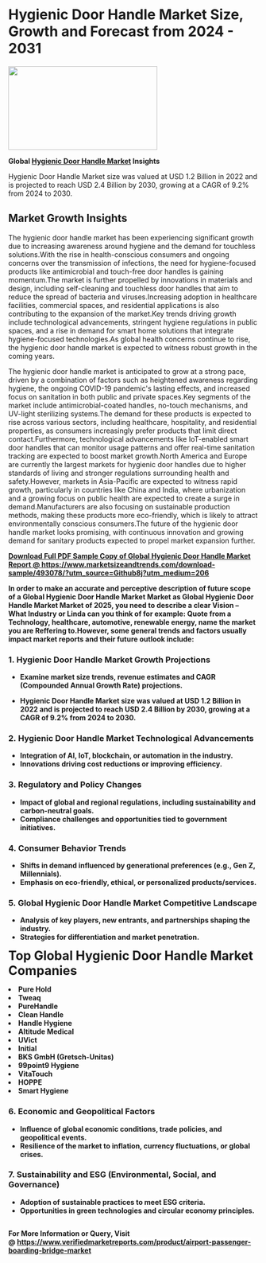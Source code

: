 <H1>Hygienic Door Handle Market Size, Growth and Forecast from 2024 - 2031</H1><img class="aligncenter size-medium wp-image-584254" src="https://thirdeyenews.in/wp-content/uploads/2024/09/Global-Market-Research-300x168.jpeg" alt="" width="300" height="168" /><p><strong>Global&nbsp;<a href="https://www.marketsizeandtrends.com/download-sample/493078/?utm_source=Github8j?utm_medium=206">Hygienic Door Handle Market</a> Insights</strong></p><p>Hygienic Door Handle Market size was valued at USD 1.2 Billion in 2022 and is projected to reach USD 2.4 Billion by 2030, growing at a CAGR of 9.2% from 2024 to 2030.</p><p><h2>Market Growth Insights</h2> <p>The hygienic door handle market has been experiencing significant growth due to increasing awareness around hygiene and the demand for touchless solutions.With the rise in health-conscious consumers and ongoing concerns over the transmission of infections, the need for hygiene-focused products like antimicrobial and touch-free door handles is gaining momentum.The market is further propelled by innovations in materials and design, including self-cleaning and touchless door handles that aim to reduce the spread of bacteria and viruses.Increasing adoption in healthcare facilities, commercial spaces, and residential applications is also contributing to the expansion of the market.Key trends driving growth include technological advancements, stringent hygiene regulations in public spaces, and a rise in demand for smart home solutions that integrate hygiene-focused technologies.As global health concerns continue to rise, the hygienic door handle market is expected to witness robust growth in the coming years.</p> <p><strong><a href="#"></a></strong></p> <p>The hygienic door handle market is anticipated to grow at a strong pace, driven by a combination of factors such as heightened awareness regarding hygiene, the ongoing COVID-19 pandemic's lasting effects, and increased focus on sanitation in both public and private spaces.Key segments of the market include antimicrobial-coated handles, no-touch mechanisms, and UV-light sterilizing systems.The demand for these products is expected to rise across various sectors, including healthcare, hospitality, and residential properties, as consumers increasingly prefer products that limit direct contact.Furthermore, technological advancements like IoT-enabled smart door handles that can monitor usage patterns and offer real-time sanitation tracking are expected to boost market growth.North America and Europe are currently the largest markets for hygienic door handles due to higher standards of living and stronger regulations surrounding health and safety.However, markets in Asia-Pacific are expected to witness rapid growth, particularly in countries like China and India, where urbanization and a growing focus on public health are expected to create a surge in demand.Manufacturers are also focusing on sustainable production methods, making these products more eco-friendly, which is likely to attract environmentally conscious consumers.The future of the hygienic door handle market looks promising, with continuous innovation and growing demand for sanitary products expected to propel market expansion further.<p><strong><a href="#"></p><p><span class=""><strong>Download Full PDF Sample Copy of Global Hygienic Door Handle Market Report</strong> @ <a href="https://www.marketsizeandtrends.com/download-sample/493078/?utm_source=Github8j?utm_medium=206" target="_blank">https://www.marketsizeandtrends.com/download-sample/493078/?utm_source=Github8j?utm_medium=206</a></span></p><p>In order to make an accurate and perceptive description of future scope of a Global&nbsp;Hygienic Door Handle Market Market as Global&nbsp;Hygienic Door Handle Market Market of 2025, you need to describe a clear Vision &ndash; What Industry or Linda can you think of for example: Quote from a Technology, healthcare, automotive, renewable energy, name the market you are Reffering to.However, some general trends and factors usually impact market reports and their future outlook include:</p><h3>1.&nbsp;<strong>Hygienic Door Handle Market Growth Projections</strong></h3><ul><li>Examine market size trends, revenue estimates and CAGR (Compounded Annual Growth Rate) projections.</li><li><p>Hygienic Door Handle Market size was valued at USD 1.2 Billion in 2022 and is projected to reach USD 2.4 Billion by 2030, growing at a CAGR of 9.2% from 2024 to 2030.</p></li></ul><h3>2.&nbsp;<strong>Hygienic Door Handle Market Technological Advancements</strong></h3><ul><li>Integration of AI, IoT, blockchain, or automation in the industry.</li><li>Innovations driving cost reductions or improving efficiency.</li></ul><h3>3.&nbsp;<strong>Regulatory and Policy Changes</strong></h3><ul><li>Impact of global and regional regulations, including sustainability and carbon-neutral goals.</li><li>Compliance challenges and opportunities tied to government initiatives.</li></ul><h3>4.&nbsp;<strong>Consumer Behavior Trends</strong></h3><ul><li>Shifts in demand influenced by generational preferences (e.g., Gen Z, Millennials).</li><li>Emphasis on eco-friendly, ethical, or personalized products/services.</li></ul><h3>5.&nbsp;<strong>Global Hygienic Door Handle Market Competitive Landscape</strong></h3><ul><li>Analysis of key players, new entrants, and partnerships shaping the industry.</li><li>Strategies for differentiation and market penetration.</li></ul><p data-pm-slice="1 1 []"><span style="color: inherit; font-family: inherit; font-size: 25px;">Top Global Hygienic Door Handle Market Companies</span></p><div class="" data-test-id=""><p><li>Pure Hold</li><li> Tweaq</li><li> PureHandle</li><li> Clean Handle</li><li> Handle Hygiene</li><li> Altitude Medical</li><li> UVict</li><li> Initial</li><li> BKS GmbH (Gretsch-Unitas)</li><li> 99point9 Hygiene</li><li> VitaTouch</li><li> HOPPE</li><li> Smart Hygiene</li></p></div><h3>6.&nbsp;<strong>Economic and Geopolitical Factors</strong></h3><ul><li>Influence of global economic conditions, trade policies, and geopolitical events.</li><li>Resilience of the market to inflation, currency fluctuations, or global crises.</li></ul><h3>7.&nbsp;<strong>Sustainability and ESG (Environmental, Social, and Governance)</strong></h3><ul><li>Adoption of sustainable practices to meet ESG criteria.</li><li>Opportunities in green technologies and circular economy principles.</li></ul><h2><strong style="font-size: 14px;">For More Information or Query, Visit @&nbsp;</strong><a style="background-color: #ffffff; font-size: 14px;" href="https://www.marketsizeandtrends.com/report/hygienic-door-handle-market/" target="_blank">https://www.verifiedmarketreports.com/product/airport-passenger-boarding-bridge-market</a></h2>